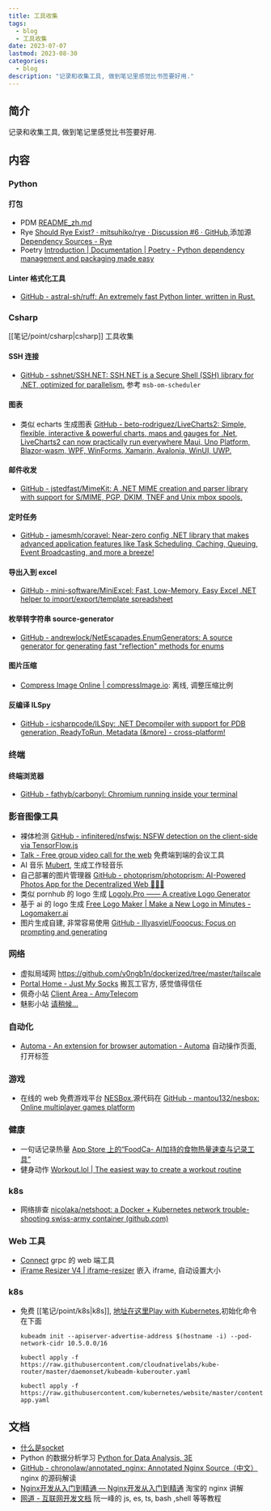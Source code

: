 ```yaml
---
title: 工具收集
tags:
  - blog
  - 工具收集
date: 2023-07-07
lastmod: 2023-08-30
categories:
  - blog
description: "记录和收集工具, 做到笔记里感觉比书签要好用."
---
```


## 简介

记录和收集工具, 做到笔记里感觉比书签要好用.

## 内容

### Python

#### 打包

- PDM [README\_zh.md](https://github.com/pdm-project/pdm/blob/main/README_zh.md)
- Rye [Should Rye Exist? · mitsuhiko/rye · Discussion #6 · GitHub](https://github.com/mitsuhiko/rye/discussions/6),添加源 [Dependency Sources - Rye](https://rye-up.com/guide/sources/)
- Poetry [Introduction | Documentation | Poetry - Python dependency management and packaging made easy](https://python-poetry.org/docs/)

#### Linter 格式化工具

- [GitHub - astral-sh/ruff: An extremely fast Python linter, written in Rust.](https://github.com/astral-sh/ruff)

### Csharp

[[笔记/point/csharp|csharp]] 工具收集

#### SSH 连接

- [GitHub - sshnet/SSH.NET: SSH.NET is a Secure Shell (SSH) library for .NET, optimized for parallelism.](https://github.com/sshnet/SSH.NET/) 参考 `msb-om-scheduler`

#### 图表

- 类似 echarts 生成图表 [GitHub - beto-rodriguez/LiveCharts2: Simple, flexible, interactive & powerful charts, maps and gauges for .Net, LiveCharts2 can now practically run everywhere Maui, Uno Platform, Blazor-wasm, WPF, WinForms, Xamarin, Avalonia, WinUI, UWP.](https://github.com/beto-rodriguez/LiveCharts2)

#### 邮件收发

- [GitHub - jstedfast/MimeKit: A .NET MIME creation and parser library with support for S/MIME, PGP, DKIM, TNEF and Unix mbox spools.](https://github.com/jstedfast/MimeKit)

#### 定时任务

- [GitHub - jamesmh/coravel: Near-zero config .NET library that makes advanced application features like Task Scheduling, Caching, Queuing, Event Broadcasting, and more a breeze!](https://github.com/jamesmh/coravel)

#### 导出入到 excel

- [GitHub - mini-software/MiniExcel: Fast, Low-Memory, Easy Excel .NET helper to import/export/template spreadsheet](https://github.com/mini-software/MiniExcel)

#### 枚举转字符串 source-generator

- [GitHub - andrewlock/NetEscapades.EnumGenerators: A source generator for generating fast "reflection" methods for enums](https://github.com/andrewlock/NetEscapades.EnumGenerators)

#### 图片压缩

- [Compress Image Online | compressImage.io](https://compressimage.io/): 离线, 调整压缩比例

#### 反编译 ILSpy

- [GitHub - icsharpcode/ILSpy: .NET Decompiler with support for PDB generation, ReadyToRun, Metadata (&more) - cross-platform!](https://github.com/icsharpcode/ILSpy)

### 终端

#### 终端浏览器

- [GitHub - fathyb/carbonyl: Chromium running inside your terminal](https://github.com/fathyb/carbonyl)

### 影音图像工具

- 裸体检测 [GitHub - infinitered/nsfwjs: NSFW detection on the client-side via TensorFlow.js](https://github.com/infinitered/nsfwjs)
- [Talk - Free group video call for the web](https://tlk.li/) 免费端到端的会议工具
- AI 音乐 [Mubert](https://mubert.com/render), 生成工作轻音乐
- 自己部署的图片管理器 [GitHub - photoprism/photoprism: AI-Powered Photos App for the Decentralized Web 🌈💎✨](https://github.com/photoprism/photoprism)
- 类似 pornhub 的 logo 生成 [Logoly.Pro —— A creative Logo Generator](https://www.logoly.pro/#/)
- 基于 ai 的 logo 生成 [Free Logo Maker | Make a New Logo in Minutes - Logomakerr.ai](https://logomakerr.ai/make)
- 图片生成自建, 非常容易使用 [GitHub - lllyasviel/Fooocus: Focus on prompting and generating](https://github.com/lllyasviel/Fooocus)

### 网络

- 虚拟局域网 https://github.com/y0ngb1n/dockerized/tree/master/tailscale
- [Portal Home - Just My Socks](https://justmysocks.net/members/) 搬瓦工官方, 感觉值得信任
- 佩奇小站 [Client Area - AmyTelecom](https://www.amysecure.com/clientarea.php?action=productdetails&id=14674)
- 魅影小站 [请稍候…](https://ark.to/user)

### 自动化

- [Automa - An extension for browser automation - Automa](https://www.automa.site/) 自动操作页面, 打开标签

### 游戏

- 在线的 web 免费游戏平台 [NESBox](https://nesbox.xianqiao.wang/),源代码在 [GitHub - mantou132/nesbox: Online multiplayer games platform](https://github.com/mantou132/nesbox)

###  健康

- 一句话记录热量 [App Store 上的“FoodCa- AI加持的食物热量速查与记录工具”](https://apps.apple.com/cn/app/foodca-ai%E5%8A%A0%E6%8C%81%E7%9A%84%E9%A3%9F%E7%89%A9%E7%83%AD%E9%87%8F%E9%80%9F%E6%9F%A5%E4%B8%8E%E8%AE%B0%E5%BD%95%E5%B7%A5%E5%85%B7/id6451112435)
- 健身动作 [Workout.lol | The easiest way to create a workout routine](https://workout.lol/)

### k8s

- 网络排查 [nicolaka/netshoot: a Docker + Kubernetes network trouble-shooting swiss-army container (github.com)](https://github.com/nicolaka/netshoot)

### Web 工具

- [Connect](https://connect.build/) grpc 的 web 端工具
- [iFrame Resizer V4 | iframe-resizer](http://davidjbradshaw.github.io/iframe-resizer/) 嵌入 iframe, 自动设置大小

### k8s

- 免费 [[笔记/point/k8s|k8s]], [地址在这里Play with Kubernetes](https://labs.play-with-k8s.com/),初始化命令在下面

    ```shell
    kubeadm init --apiserver-advertise-address $(hostname -i) --pod-network-cidr 10.5.0.0/16
    
    kubectl apply -f https://raw.githubusercontent.com/cloudnativelabs/kube-router/master/daemonset/kubeadm-kuberouter.yaml
    
    kubectl apply -f https://raw.githubusercontent.com/kubernetes/website/master/content/en/examples/application/nginx-app.yaml
    ```

## 文档

- [什么是socket](https://mp.weixin.qq.com/s/Ebvjy132eRDOmcIL5cmxJw)
- Python 的数据分析学习 [Python for Data Analysis, 3E](https://wesmckinney.com/book/)
- [GitHub - chronolaw/annotated\_nginx: Annotated Nginx Source（中文）](https://github.com/chronolaw/annotated_nginx) nginx 的源码解读
- [Nginx开发从入门到精通 — Nginx开发从入门到精通](http://tengine.taobao.org/book/index.html) 淘宝的 nginx 讲解
- [网道 - 互联网开发文档](https://wangdoc.com/) 阮一峰的 js, es, ts, bash ,shell 等等教程
